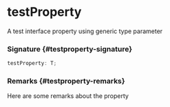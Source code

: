 # testProperty

A test interface property using generic type parameter

### Signature {#testproperty-signature}

```typescript
testProperty: T;
```

### Remarks {#testproperty-remarks}

Here are some remarks about the property

